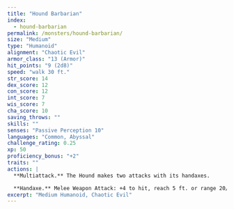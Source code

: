 ```yaml
---
title: "Hound Barbarian"
index:
  - hound-barbarian
permalink: /monsters/hound-barbarian/
size: "Medium"
type: "Humanoid"
alignment: "Chaotic Evil"
armor_class: "13 (Armor)"
hit_points: "9 (2d8)"
speed: "walk 30 ft."
str_score: 14
dex_score: 12
con_score: 12
int_score: 7
wis_score: 7
cha_score: 10
saving_throws: ""
skills: ""
senses: "Passive Perception 10"
languages: "Common, Abyssal"
challenge_rating: 0.25
xp: 50
proficiency_bonus: "+2"
traits: ""
actions: |
  **Multiattack.** The Hound makes two attacks with its handaxes.

  **Handaxe.** Melee Weapon Attack: +4 to hit, reach 5 ft. or range 20/60 ft., one target. Hit: 5 (1d6 + 2) slashing damage.
excerpt: "Medium Humanoid, Chaotic Evil"
---
```

